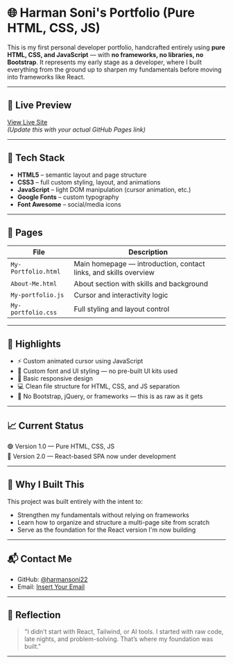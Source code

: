 # 🌐 Harman Soni's Portfolio (Pure HTML, CSS, JS)

This is my first personal developer portfolio, handcrafted entirely using **pure HTML, CSS, and JavaScript** — with **no frameworks, no libraries, no Bootstrap**. It represents my early stage as a developer, where I built everything from the ground up to sharpen my fundamentals before moving into frameworks like React.

---

## 🚀 Live Preview

[View Live Site](https://github.com/harmansoni22/My-Portfolio)  
*(Update this with your actual GitHub Pages link)*

---

## 📂 Tech Stack

- **HTML5** – semantic layout and page structure  
- **CSS3** – full custom styling, layout, and animations  
- **JavaScript** – light DOM manipulation (cursor animation, etc.)  
- **Google Fonts** – custom typography  
- **Font Awesome** – social/media icons

---

## 📄 Pages

| File              | Description                          |
|-------------------|--------------------------------------|
| `My-Portfolio.html` | Main homepage — introduction, contact links, and skills overview  
| `About-Me.html`     | About section with skills and background  
| `My-portfolio.js`   | Cursor and interactivity logic  
| `My-portfolio.css`  | Full styling and layout control

---

## 🧠 Highlights

- ⚡ Custom animated cursor using JavaScript  
- 🎨 Custom font and UI styling — no pre-built UI kits used  
- 📱 Basic responsive design  
- 💻 Clean file structure for HTML, CSS, and JS separation  
- 🚫 No Bootstrap, jQuery, or frameworks — this is as raw as it gets

---

## 📈 Current Status

🟢 Version 1.0 — Pure HTML, CSS, JS  
🚧 Version 2.0 — React-based SPA now under development

---

## 🧠 Why I Built This

This project was built entirely with the intent to:
- Strengthen my fundamentals without relying on frameworks
- Learn how to organize and structure a multi-page site from scratch
- Serve as the foundation for the React version I'm now building

---

## 📬 Contact Me

- GitHub: [@harmansoni22](https://github.com/harmansoni22)    
- Email: [Insert Your Email](harman.codes.dev@gmail.com)

---

## 🧱 Reflection

> "I didn’t start with React, Tailwind, or AI tools. I started with raw code, late nights, and problem-solving. That’s where my foundation was built."

---
